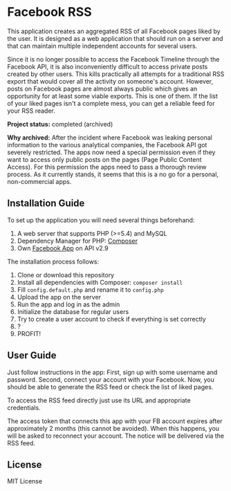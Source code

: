 Facebook RSS
========
This application creates an aggregated RSS of all Facebook pages liked by the user. It is designed as a web application that should run on a server and that can maintain multiple independent accounts for several users.

Since it is no longer possible to access the Facebook Timeline through the Facebook API, it is also inconveniently difficult to access private posts created by other users. This kills practically all attempts for a traditional RSS export that would cover all the activity on someone's account. However, posts on Facebook pages are almost always public which gives an opportunity for at least some viable exports. This is one of them. If the list of your liked pages isn't a complete mess, you can get a reliable feed for your RSS reader.

**Project status:** completed (archived)

**Why archived:**
After the incident where Facebook was leaking personal information to the various analytical companies, the Facebook API got severely restricted.
The apps now need a special permission even if they want to access only public posts on the pages (Page Public Content Access). For this permission the apps need to pass a thorough review process. 
As it currently stands, it seems that this is a no go for a personal, non-commercial apps.


## Installation Guide

To set up the application you will need several things beforehand:
1. A web server that supports PHP (>=5.4) and MySQL
2. Dependency Manager for PHP: [Composer](https://getcomposer.org/)
3. Own [Facebook App](https://developers.facebook.com/) on API v2.9

The installation process follows: 
1. Clone or download this repository
2. Install all dependencies with Composer: `composer install`
3. Fill `config.default.php` and rename it to `config.php`
4. Upload the app on the server
5. Run the app and log in as the admin
6. Initialize the database for regular users
7. Try to create a user account to check if everything is set correctly
8. ?
9. PROFIT!


## User Guide

Just follow instructions in the app: First, sign up with some username and password. Second, connect your account with your Facebook. Now, you should be able to generate the RSS feed or check the list of liked pages.

To access the RSS feed directly just use its URL and appropriate credentials.

The access token that connects this app with your FB account expires after approximately 2 months (this cannot be avoided). When this happens, you will be asked to reconnect your account. The notice will be delivered via the RSS feed.


## License
MIT License